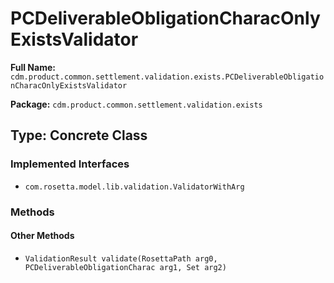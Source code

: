 # PCDeliverableObligationCharacOnlyExistsValidator

**Full Name:** `cdm.product.common.settlement.validation.exists.PCDeliverableObligationCharacOnlyExistsValidator`

**Package:** `cdm.product.common.settlement.validation.exists`

## Type: Concrete Class

### Implemented Interfaces

- `com.rosetta.model.lib.validation.ValidatorWithArg`

### Methods

#### Other Methods

- `ValidationResult validate(RosettaPath arg0, PCDeliverableObligationCharac arg1, Set arg2)`

